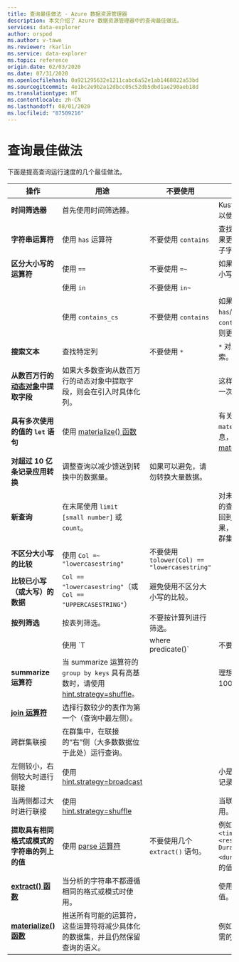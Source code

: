 ```yaml
---
title: 查询最佳做法 - Azure 数据资源管理器
description: 本文介绍了 Azure 数据资源管理器中的查询最佳做法。
services: data-explorer
author: orspod
ms.author: v-tawe
ms.reviewer: rkarlin
ms.service: data-explorer
ms.topic: reference
origin.date: 02/03/2020
ms.date: 07/31/2020
ms.openlocfilehash: 0a921295632e1211cabc6a52e1ab1468022a53bd
ms.sourcegitcommit: 4e1bc2e9b2a12dbcc05c52db5dbd1ae290aeb18d
ms.translationtype: HT
ms.contentlocale: zh-CN
ms.lasthandoff: 08/01/2020
ms.locfileid: "87509216"
---
```

# <a name="query-best-practices"></a>查询最佳做法

下面是提高查询运行速度的几个最佳做法。

|操作  |用途  |不要使用  |注释  |
|---------|---------|---------|---------|
| **时间筛选器** | 首先使用时间筛选器。 ||Kusto 经过高度优化，可以使用时间筛选器。| 
|**字符串运算符**      | 使用 `has` 运算符     | 不要使用 `contains`     | 查找完整标记时，`has` 效果更好，因为它不会查找子字符串。   |
|**区分大小写的运算符**     |  使用 `==`       | 不要使用 `=~`       |  如果可能，请使用区分大小写的运算符。       |
| | 使用 `in` | 不要使用 `in~`|
|  | 使用 `contains_cs`         | 不要使用 `contains`        | 如果可以使用 `has`/`has_cs` 而不使用 `contains`/`contains_cs`，则更好。 |
| **搜索文本**    |    查找特定列     |    不要使用 `*`    |   `*` 对所有列执行全文搜索。    |
| **从数百万行的[动态对象](./scalar-data-types/dynamic.md)中提取字段**    |  如果大多数查询从数百万行的动态对象中提取字段，则会在引入时具体化列。      |         | 这样，只需为列提取付费一次。    |
| **具有多次使用的值的 `let` 语句** | 使用 [materialize() 函数](./materializefunction.md) |  |   有关如何使用 `materialize()` 的详细信息，请参阅 [materialize()](materializefunction.md)。|
| **对超过 10 亿条记录应用转换**| 调整查询以减少馈送到转换中的数据量。| 如果可以避免，请勿转换大量数据。 | |
| **新查询** | 在末尾使用 `limit [small number]` 或 `count`。 | |     对未知数据集运行未绑定的查询，可能会产生要返回到客户端的 GB 级结果，从而导致响应缓慢和群集忙碌。|
| **不区分大小写的比较** | 使用 `Col =~ "lowercasestring"` | 不要使用 `tolower(Col) == "lowercasestring"` |
| **比较已小写（或大写）的数据** | `Col == "lowercasestring"`（或 `Col == "UPPERCASESTRING"`） | 避免使用不区分大小写的比较。||
| **按列筛选** |  按表列筛选。|不要按计算列进行筛选。 | |
| | 使用 `T | where predicate(<expression>)` | 不要使用 `T | extend _value = <expression> | where predicate(_value)` ||
| **summarize 运算符** |  当 summarize 运算符的 `group by keys` 具有高基数时，请使用 [hint.strategy=shuffle](./shufflequery.md)。 | | 理想情况下，高基数高于 100 万。|
|**[join 运算符](./joinoperator.md)** | 选择行数较少的表作为第一个（查询中最左侧）。 ||
| 跨群集联接 |在群集中，在联接的“右”侧（大多数数据位于此处）运行查询。 ||
|左侧较小，右侧较大时进行联接 | 使用 [hint.strategy=broadcast](./broadcastjoin.md) || 小是指最多 100,000 条记录。 |
|当两侧都过大时进行联接 | 使用 [hint.strategy=shuffle](./shufflequery.md) || 当联接键具有高基数时使用。|
|**提取具有相同格式或模式的字符串的列上的值**|  使用 [parse 运算符](./parseoperator.md) | 不要使用几个 `extract()` 语句。  | 例如，像 `"Time = <time>, ResourceId = <resourceId>, Duration = <duration>, ...."` 这样的值
|**[extract() 函数](./extractfunction.md)**| 当分析的字符串不都遵循相同的格式或模式时使用。| |使用 REGEX 提取所需的值。|
| **[materialize() 函数](./materializefunction.md)** | 推送所有可能的运算符，这些运算符将减少具体化的数据集，并且仍然保留查询的语义。 | |例如，筛选器或仅项目所需的列。

